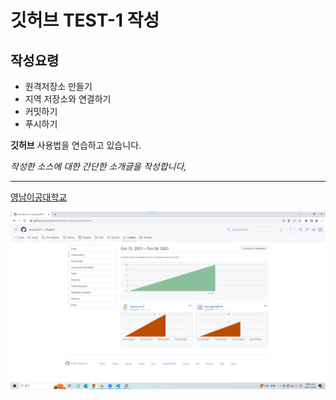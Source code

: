# 깃허브 TEST-1 작성
## 작성요령

- 원격저장소 만들기
- 지역 저장소와 연결하기
- 커밋하기
- 푸시하기

**깃허브** 사용법을 연습하고 있습니다.

*작성한 소스에 대한 간단한 소개글을 작성합니다,*


---
[영남이공대학교](http://www.ync.ac.kr)

![프로필 이미지](./그래프.png)
